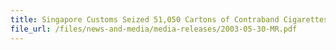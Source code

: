 ```yaml
---
title: Singapore Customs Seized 51,050 Cartons of Contraband Cigarettes
file_url: /files/news-and-media/media-releases/2003-05-30-MR.pdf
---
```

